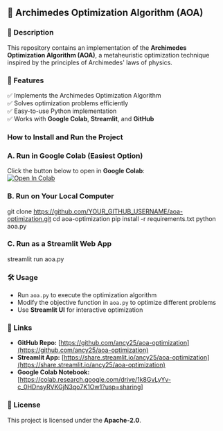 ## 📌 Archimedes Optimization Algorithm (AOA)
### 🔹 Description
This repository contains an implementation of the **Archimedes Optimization Algorithm (AOA)**, a metaheuristic optimization technique inspired by the principles of Archimedes' laws of physics.
### 🚀 Features
✅ Implements the Archimedes Optimization Algorithm  
✅ Solves optimization problems efficiently  
✅ Easy-to-use Python implementation  
✅ Works with **Google Colab**, **Streamlit**, and **GitHub**  
### How to Install and Run the Project
### A. Run in Google Colab (Easiest Option)
Click the button below to open in **Google Colab**:  
[![Open In Colab](https://colab.research.google.com/assets/colab-badge.svg)](YOUR_COLAB_LINK_HERE)  
### B. Run on Your Local Computer
git clone https://github.com/YOUR_GITHUB_USERNAME/aoa-optimization.git
cd aoa-optimization
pip install -r requirements.txt
python aoa.py
### C. Run as a Streamlit Web App
streamlit run aoa.py
### 🛠 Usage
- Run `aoa.py` to execute the optimization algorithm  
- Modify the objective function in `aoa.py` to optimize different problems  
- Use **Streamlit UI** for interactive optimization  
### 🔗 Links
- **GitHub Repo:** [https://github.com/ancy25/aoa-optimization](https://github.com/ancy25/aoa-optimization)  
- **Streamlit App:** [https://share.streamlit.io/ancy25/aoa-optimization](https://share.streamlit.io/ancy25/aoa-optimization)  
- **Google Colab Notebook:** [https://colab.research.google.com/drive/1k8GvLyYv-c_0HDnsyRVKGjN3qo7K1Ow1?usp=sharing]  
### 📜 License
This project is licensed under the **Apache-2.0**.  

